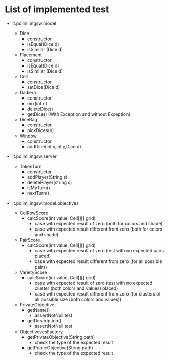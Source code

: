 # List of implemented test

-	it.polimi.ingsw.model
	-	Dice
		*	constructor
		*	isEqual(Dice d)
		*	isSimilar (Dice d)
	-	Placement
		*	constructor
		*	isEqual(Dice d)
		*	isSimilar (Dice d)
	-	Cell
		*	constructor
		*	setDice(Dice d)
	-	Dadiera
		*	constructor
		*	mix(int n)
		*	deleteDice()
		*	getDice() (With Exception and without Exception)
	-	DiceBag
		*	constructor
		*	pickDices(n)
	-	Window
		*	constructor
		*	addDice(int x,int y,Dice d)
-	it.polimi.ingsw.server
	-	TokenTurn
		*	constructor
		*	addPlayer(String s)
		*	deletePlayer(string s)
		*	isMyTurn()
		*	nextTurn()

-	it.polimi.ingsw.model.objectives
	-	ColRowScore
		*	calcScore(int value, Cell[][] grid)
			*	case with expected result of zero (both for colors and shade)
			*	case with expected result different from zero (both for colors and shade)
	-	PairScore
		*	calcScore(int value, Cell[][] grid)
			*	case with expected result of zero (test with no expected pairs placed)
			*	case with expected result different from zero (for all possible pairs)
	-	VarietyScore
		*	calcScore(int value, Cell[][] grid)
			*	case with expected result of zero (test with no expected cluster (both colors and values) placed)
			*	case with expected result different from zero (for clusters of all possible size (both colors and values))
	-	PrivateObjective
		*	getName()
			*	assertNotNull test
		*	getDescription()
			*	assertNotNull test
	-	ObjectivevesFactory
		*	getPrivateObjective(String path)
			*	check the type of the expected result
		*	getPublicObjective(String path)
			*	check the type of the expected result
